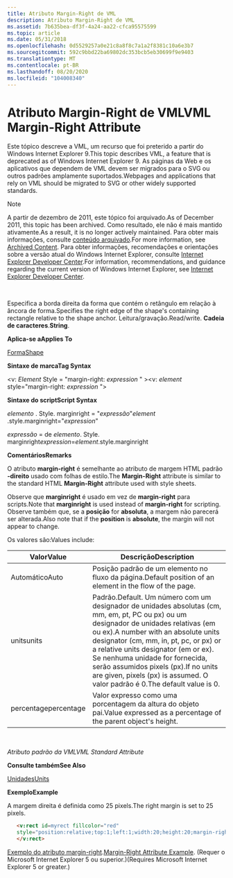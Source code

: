 ```yaml
---
title: Atributo Margin-Right de VML
description: Atributo Margin-Right de VML
ms.assetid: 7b635bea-df3f-4a24-aa22-cfca95575599
ms.topic: article
ms.date: 05/31/2018
ms.openlocfilehash: 0d5529257a0e21c8a8f8c7a1a2f8381c10a6e3b7
ms.sourcegitcommit: 592c9bbd22ba69802dc353bcb5eb30699f9e9403
ms.translationtype: MT
ms.contentlocale: pt-BR
ms.lasthandoff: 08/20/2020
ms.locfileid: "104008340"
---
```

# <a name="vml-margin-right-attribute"></a><span data-ttu-id="a73d4-103">Atributo Margin-Right de VML</span><span class="sxs-lookup"><span data-stu-id="a73d4-103">VML Margin-Right Attribute</span></span>

<span data-ttu-id="a73d4-104">Este tópico descreve a VML, um recurso que foi preterido a partir do Windows Internet Explorer 9.</span><span class="sxs-lookup"><span data-stu-id="a73d4-104">This topic describes VML, a feature that is deprecated as of Windows Internet Explorer 9.</span></span> <span data-ttu-id="a73d4-105">As páginas da Web e os aplicativos que dependem de VML devem ser migrados para o SVG ou outros padrões amplamente suportados.</span><span class="sxs-lookup"><span data-stu-id="a73d4-105">Webpages and applications that rely on VML should be migrated to SVG or other widely supported standards.</span></span>

> [!Note]  
> <span data-ttu-id="a73d4-106">A partir de dezembro de 2011, este tópico foi arquivado.</span><span class="sxs-lookup"><span data-stu-id="a73d4-106">As of December 2011, this topic has been archived.</span></span> <span data-ttu-id="a73d4-107">Como resultado, ele não é mais mantido ativamente.</span><span class="sxs-lookup"><span data-stu-id="a73d4-107">As a result, it is no longer actively maintained.</span></span> <span data-ttu-id="a73d4-108">Para obter mais informações, consulte [conteúdo arquivado](/previous-versions/windows/internet-explorer/ie-developer/).</span><span class="sxs-lookup"><span data-stu-id="a73d4-108">For more information, see [Archived Content](/previous-versions/windows/internet-explorer/ie-developer/).</span></span> <span data-ttu-id="a73d4-109">Para obter informações, recomendações e orientações sobre a versão atual do Windows Internet Explorer, consulte [Internet Explorer Developer Center](https://msdn.microsoft.com/ie/).</span><span class="sxs-lookup"><span data-stu-id="a73d4-109">For information, recommendations, and guidance regarding the current version of Windows Internet Explorer, see [Internet Explorer Developer Center](https://msdn.microsoft.com/ie/).</span></span>

 

<span data-ttu-id="a73d4-110">Especifica a borda direita da forma que contém o retângulo em relação à âncora de forma.</span><span class="sxs-lookup"><span data-stu-id="a73d4-110">Specifies the right edge of the shape's containing rectangle relative to the shape anchor.</span></span> <span data-ttu-id="a73d4-111">Leitura/gravação.</span><span class="sxs-lookup"><span data-stu-id="a73d4-111">Read/write.</span></span> <span data-ttu-id="a73d4-112">**Cadeia de caracteres**.</span><span class="sxs-lookup"><span data-stu-id="a73d4-112">**String**.</span></span>

<span data-ttu-id="a73d4-113">**Aplica-se a**</span><span class="sxs-lookup"><span data-stu-id="a73d4-113">**Applies To**</span></span>

[<span data-ttu-id="a73d4-114">Forma</span><span class="sxs-lookup"><span data-stu-id="a73d4-114">Shape</span></span>](shape-element--vml.md)

<span data-ttu-id="a73d4-115">**Sintaxe de marca**</span><span class="sxs-lookup"><span data-stu-id="a73d4-115">**Tag Syntax**</span></span>

<span data-ttu-id="a73d4-116"><v: *Element* Style = "margin-right: *expression* " ></span><span class="sxs-lookup"><span data-stu-id="a73d4-116"><v: *element* style="margin-right: *expression* "></span></span>

<span data-ttu-id="a73d4-117">**Sintaxe do script**</span><span class="sxs-lookup"><span data-stu-id="a73d4-117">**Script Syntax**</span></span>

<span data-ttu-id="a73d4-118">*elemento* . Style. marginright = "*expressão*"</span><span class="sxs-lookup"><span data-stu-id="a73d4-118">*element* .style.marginright="*expression*"</span></span>

<span data-ttu-id="a73d4-119">*expressão* = de *elemento*. Style. marginright</span><span class="sxs-lookup"><span data-stu-id="a73d4-119">*expression*=*element*.style.marginright</span></span>

<span data-ttu-id="a73d4-120">**Comentários**</span><span class="sxs-lookup"><span data-stu-id="a73d4-120">**Remarks**</span></span>

<span data-ttu-id="a73d4-121">O atributo **margin-right** é semelhante ao atributo de margem HTML padrão **-direito** usado com folhas de estilo.</span><span class="sxs-lookup"><span data-stu-id="a73d4-121">The **Margin-Right** attribute is similar to the standard HTML **Margin-Right** attribute used with style sheets.</span></span>

<span data-ttu-id="a73d4-122">Observe que **marginright** é usado em vez de **margin-right** para scripts.</span><span class="sxs-lookup"><span data-stu-id="a73d4-122">Note that **marginright** is used instead of **margin-right** for scripting.</span></span> <span data-ttu-id="a73d4-123">Observe também que, se a **posição** for **absoluta**, a margem não parecerá ser alterada.</span><span class="sxs-lookup"><span data-stu-id="a73d4-123">Also note that if the **position** is **absolute**, the margin will not appear to change.</span></span>

<span data-ttu-id="a73d4-124">Os valores são:</span><span class="sxs-lookup"><span data-stu-id="a73d4-124">Values include:</span></span>



| <span data-ttu-id="a73d4-125">Valor</span><span class="sxs-lookup"><span data-stu-id="a73d4-125">Value</span></span>      | <span data-ttu-id="a73d4-126">Descrição</span><span class="sxs-lookup"><span data-stu-id="a73d4-126">Description</span></span>                                                                                                                                                                                       |
|------------|---------------------------------------------------------------------------------------------------------------------------------------------------------------------------------------------------|
| <span data-ttu-id="a73d4-127">Automático</span><span class="sxs-lookup"><span data-stu-id="a73d4-127">Auto</span></span>       | <span data-ttu-id="a73d4-128">Posição padrão de um elemento no fluxo da página.</span><span class="sxs-lookup"><span data-stu-id="a73d4-128">Default position of an element in the flow of the page.</span></span>                                                                                                                                           |
| <span data-ttu-id="a73d4-129">units</span><span class="sxs-lookup"><span data-stu-id="a73d4-129">units</span></span>      | <span data-ttu-id="a73d4-130">Padrão.</span><span class="sxs-lookup"><span data-stu-id="a73d4-130">Default.</span></span> <span data-ttu-id="a73d4-131">Um número com um designador de unidades absolutas (cm, mm, em, pt, PC ou px) ou um designador de unidades relativas (em ou ex).</span><span class="sxs-lookup"><span data-stu-id="a73d4-131">A number with an absolute units designator (cm, mm, in, pt, pc, or px) or a relative units designator (em or ex).</span></span> <span data-ttu-id="a73d4-132">Se nenhuma unidade for fornecida, serão assumidos pixels (px).</span><span class="sxs-lookup"><span data-stu-id="a73d4-132">If no units are given, pixels (px) is assumed.</span></span> <span data-ttu-id="a73d4-133">O valor padrão é 0.</span><span class="sxs-lookup"><span data-stu-id="a73d4-133">The default value is 0.</span></span> |
| <span data-ttu-id="a73d4-134">percentage</span><span class="sxs-lookup"><span data-stu-id="a73d4-134">percentage</span></span> | <span data-ttu-id="a73d4-135">Valor expresso como uma porcentagem da altura do objeto pai.</span><span class="sxs-lookup"><span data-stu-id="a73d4-135">Value expressed as a percentage of the parent object's height.</span></span>                                                                                                                                    |



 

<span data-ttu-id="a73d4-136">*Atributo padrão da VML*</span><span class="sxs-lookup"><span data-stu-id="a73d4-136">*VML Standard Attribute*</span></span>

<span data-ttu-id="a73d4-137">**Consulte também**</span><span class="sxs-lookup"><span data-stu-id="a73d4-137">**See Also**</span></span>

[<span data-ttu-id="a73d4-138">Unidades</span><span class="sxs-lookup"><span data-stu-id="a73d4-138">Units</span></span>](msdn-online-vml-units.md)

<span data-ttu-id="a73d4-139">**Exemplo**</span><span class="sxs-lookup"><span data-stu-id="a73d4-139">**Example**</span></span>

<span data-ttu-id="a73d4-140">A margem direita é definida como 25 pixels.</span><span class="sxs-lookup"><span data-stu-id="a73d4-140">The right margin is set to 25 pixels.</span></span>


```HTML
   <v:rect id=myrect fillcolor="red"
   style="position:relative;top:1;left:1;width:20;height:20;margin-right:25px">
   </v:rect>
```



<span data-ttu-id="a73d4-141">[Exemplo do atributo margin-right](/previous-versions/bb229677(v=vs.85)).</span><span class="sxs-lookup"><span data-stu-id="a73d4-141">[Margin-Right Attribute Example](/previous-versions/bb229677(v=vs.85)).</span></span> <span data-ttu-id="a73d4-142">(Requer o Microsoft Internet Explorer 5 ou superior.)</span><span class="sxs-lookup"><span data-stu-id="a73d4-142">(Requires Microsoft Internet Explorer 5 or greater.)</span></span>

 

 